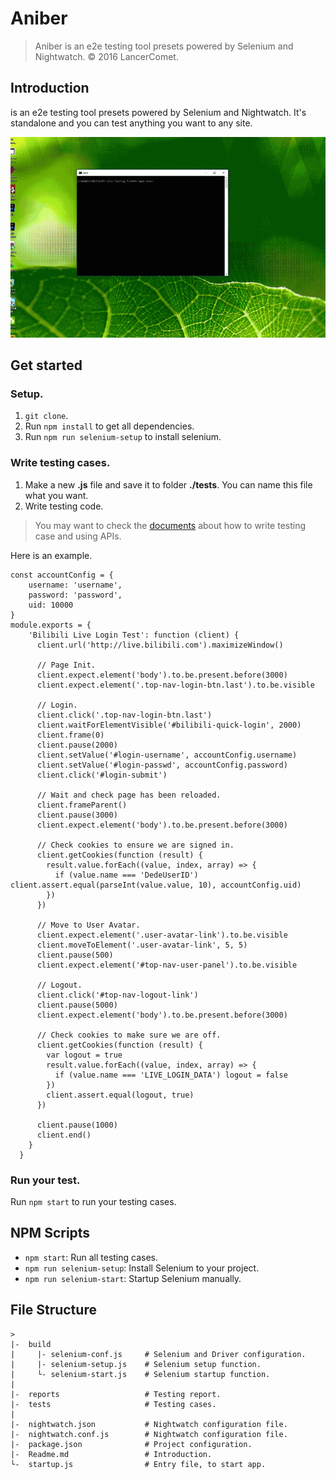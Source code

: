 # Aniber
> Aniber is an e2e testing tool presets powered by Selenium and Nightwatch.
> © 2016 LancerComet.

## Introduction
is an e2e testing tool presets powered by Selenium and Nightwatch.
It's standalone and you can test anything you want to any site.

![](https://raw.githubusercontent.com/LancerComet/Aniber/develop/preview.gif)


## Get started

### Setup.
1. `git clone`.
2. Run `npm install` to get all dependencies.
3. Run `npm run selenium-setup` to install selenium.


### Write testing cases.
1. Make a new **.js** file and save it to folder **./tests**. You can name this file what you want.
2. Write testing code.
> You may want to check the [documents](http://nightwatchjs.org/) about how to write testing case and using APIs.

  Here is an example.
  ```
  const accountConfig = {
      username: 'username',
      password: 'password',
      uid: 10000
  }
  module.exports = {  
      'Bilibili Live Login Test': function (client) {
        client.url('http://live.bilibili.com').maximizeWindow()

        // Page Init.
        client.expect.element('body').to.be.present.before(3000)
        client.expect.element('.top-nav-login-btn.last').to.be.visible

        // Login.
        client.click('.top-nav-login-btn.last')
        client.waitForElementVisible('#bilibili-quick-login', 2000)
        client.frame(0)
        client.pause(2000)
        client.setValue('#login-username', accountConfig.username)
        client.setValue('#login-passwd', accountConfig.password)
        client.click('#login-submit')

        // Wait and check page has been reloaded.
        client.frameParent()
        client.pause(3000)
        client.expect.element('body').to.be.present.before(3000)

        // Check cookies to ensure we are signed in.
        client.getCookies(function (result) {
          result.value.forEach((value, index, array) => {
            if (value.name === 'DedeUserID') client.assert.equal(parseInt(value.value, 10), accountConfig.uid)
          })
        })

        // Move to User Avatar.
        client.expect.element('.user-avatar-link').to.be.visible
        client.moveToElement('.user-avatar-link', 5, 5)
        client.pause(500)
        client.expect.element('#top-nav-user-panel').to.be.visible

        // Logout.
        client.click('#top-nav-logout-link')
        client.pause(5000)
        client.expect.element('body').to.be.present.before(3000)

        // Check cookies to make sure we are off.
        client.getCookies(function (result) {
          var logout = true
          result.value.forEach((value, index, array) => {
            if (value.name === 'LIVE_LOGIN_DATA') logout = false
          })
          client.assert.equal(logout, true)
        })

        client.pause(1000)
        client.end()
      }
    }
  ```

### Run your test.
Run `npm start` to run your testing cases.

## NPM Scripts
 - `npm start`: Run all testing cases.
 - `npm run selenium-setup`: Install Selenium to your project.
 - `npm run selenium-start`: Startup Selenium manually.

## File Structure
```
>
|-  build                     
|     |- selenium-conf.js     # Selenium and Driver configuration.
|     |- selenium-setup.js    # Selenium setup function.
|     └- selenium-start.js    # Selenium startup function.
|
|-  reports                   # Testing report.
|-  tests                     # Testing cases.
|
|-  nightwatch.json           # Nightwatch configuration file.
|-  nightwatch.conf.js        # Nightwatch configuration file.
|-  package.json              # Project configuration.
|-  Readme.md                 # Introduction.
└-  startup.js                # Entry file, to start app.
```